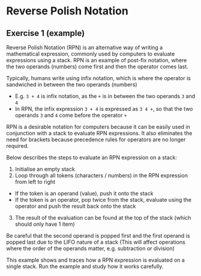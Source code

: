 # Reverse Polish Notation

## Exercise 1 (example)

Reverse Polish Notation (RPN) is an alternative way of writing a mathematical expression, commonly used by computers to evaluate expressions using a stack. RPN is an example of post-fix notation, where the two operands (numbers) come first and then the operator comes last.

Typically, humans write using infix notation, which is where the operator is sandwiched in between the two operands (numbers)
  * E.g. `3 + 4` is infix notation, as the `+` is in between the two operands `3` and `4`
  * In RPN, the infix expression `3 + 4` is expressed as `3 4 +`, so that the two operands `3` and `4` come before the operator `+`

RPN is a desirable notation for computers because it can be easily used in conjunction with a stack to evaluate RPN expressions. It also eliminates the need for brackets because precedence rules for operators are no longer required.

Below describes the steps to evaluate an RPN expression on a stack:
1. Initialise an empty stack
2. Loop through all tokens (characters / numbers) in the RPN expression from left to right
  * If the token is an operand (value), push it onto the stack
  * If the token is an operator, pop twice from the stack, evaluate using the operator and push the result back onto the stack
3. The result of the evaluation can be found at the top of the stack (which should only have 1 item)

Be careful that the second operand is popped first and the first operand is popped last due to the LIFO nature of a stack
(This will affect operations where the order of the operands matter, e.g. subtraction or division)

This example shows and traces how a RPN expression is evaluated on a single stack.
Run the example and study how it works carefully.